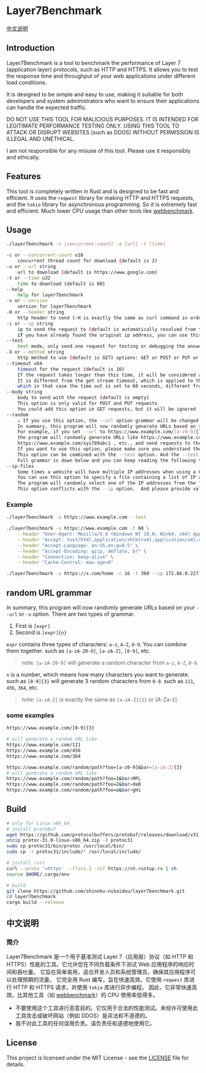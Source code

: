 # Layer7Benchmark

[中文说明](https://github.com/shinnku-nikaidou/layer7benchmark/blob/main/README_zh.md)

## Introduction

Layer7Benchmark is a tool to benchmark the performance of Layer 7 (application layer) protocols, such as HTTP and HTTPS. It allows you to test the response time and throughput of your web applications under different load conditions.

It is designed to be simple and easy to use, making it suitable for both developers and system administrators who want to ensure their applications can handle the expected traffic.

DO NOT USE THIS TOOL FOR MALICIOUS PURPOSES. IT IS INTENDED FOR LEGITIMATE PERFORMANCE TESTING ONLY. USING THIS TOOL TO ATTACK OR DISRUPT WEBSITES (such as DDOS) WITHOUT PERMISSION IS ILLEGAL AND UNETHICAL.

I am not responsible for any misuse of this tool. Please use it responsibly and ethically.

## Features

This tool is completely written in Rust and is designed to be fast and efficient. It uses the `reqwest` library for making HTTP and HTTPS requests, and the `tokio` library for asynchronous programming.
So it is extremely fast and efficient. Much lower CPU usage than other tools like [webbenchmark](https://github.com/maintell/webBenchmark).

## Usage

```bash
./layer7benchmark -c [concurrent-count] -a [url] -t [time]

-c or --concurrent-count u16
    concurrent thread count for download (default is 2)
-u or --url string
    url to download (default is https://www.google.com)
-t or --time u32
    time to download (default is 60)
--help
    help for layer7benchmark
-v or --version
    version for layer7benchmark
-H or --header string
    http header to send (-H is exactly the same as curl command in order to be compatible with it)
-i or --ip string
    ip to send the request to (default is automatically resolved from the url)
    if you have already found the original ip address, you can use this option to bypass the CDN or some random WAF
--test
    test mode, only send one request for testing or debugging the answer
-X or --method string
    http method to use (default is GET) options: GET or POST or PUT or DELETE or OPTIONS (also -X is still exactly the same as curl command)
--timeout u64
    timeout for the request (default is 10)
    If the request takes longer than this time, it will be considered a timeout
    It is different from the get stream timeout, which is applied to the full request body,
    which in that case the time out is set to 60 seconds, different from the request timeout
--body string
    body to send with the request (default is empty)
    This option is only valid for POST and PUT requests
    You could add this option in GET requests, but it will be ignored
--random
    ⚠️ If you use this option, the --url option grammar will be changed.
    In summary, this program will now randomly generate URLs based on your --url option.
    For example, if you set --url to https://www.example.com/[a-z0-9]{10},
    the program will randomly generate URLs like https://www.example.com/abc123xyz0,
    https://www.example.com/xyz789abc1 , etc., and send requests to these random URLs.
    If you want to use this option, please make sure you understand the grammar of the URL you set.
    This option can be combined with the --test option. And the --test option will only send one request to a randomly generated URL, also the --test option will print the URL which is randomly generated.
    Full grammar is down below and you can keep reading the following text.
--ip-files
    Some times a website will have multiple IP addresses when using a CDN or load balancing.
    You can use this option to specify a file containing a list of IP addresses, one per line.
    The program will randomly select one of the IP addresses from the file for each request.
    This option conflicts with the --ip option.  And please provide valid file path, and the contents of the file must be valid IP addresses' list.
```

### Example

```bash
./layer7benchmark -u https://www.example.com --test

./layer7benchmark -u https://www.example.com -t 60 \
    --header "User-Agent: Mozilla/5.0 (Windows NT 10.0; Win64; x64) AppleWebKit/537.36 (KHTML, like Gecko) Chrome/58.0.3029.110 Safari/537.3" \
    --header "Accept: text/html,application/xhtml+xml,application/xml;q=0.9,*/*;q=0.8" \
    --header "Accept-Language: en-US,en;q=0.5" \
    --header "Accept-Encoding: gzip, deflate, br" \
    --header "Connection: keep-alive" \
    --header "Cache-Control: max-age=0"

./layer7benchmark -u https://x.com/home -c 16 -t 360 --ip 172.66.0.227
```

## random URL grammar

In summary, this program will now randomly generate URLs based on your `--url` or `-u` option.
There are two types of grammar.

1. First is `[expr]`
2. Second is `[expr]{n}`

`expr` contains three types of characters: `a-z`, `A-Z`, `0-9`. You can combine them together.
such as `[a-zA-Z0-9]`, `[a-zA-Z]`, `[0-9]`, etc.

> note: `[a-zA-Z0-9]` will generate a random character from `a-z`, `A-Z`, `0-9`.

`n` is a number, which means how many characters you want to generate.
such as `[0-9]{3}` will generate 3 random characters from `0-9`. such as `111`, `456`, `364`, etc.

> note: `[a-zA-Z]` is exactly the same as `[a-zA-Z]{1}` or [A-Za-z].

### some examples

```bash
https://www.example.com/[0-9]{3}

# will generate a random URL like
https://www.example.com/111
https://www.example.com/456
https://www.example.com/364

https://www.example.com/random/path?foo=[a-z0-9]&bar=[a-zA-Z]{3}
# will generate a random URL like
https://www.example.com/random/path?foo=1&bar=MPL
https://www.example.com/random/path?foo=2&bar=deD
https://www.example.com/random/path?foo=a&bar=gHi

```

## Build

```bash
# only for Linux x86_64
# install protobuf
wget https://github.com/protocolbuffers/protobuf/releases/download/v31.0/protoc-31.0-linux-x86_64.zip
unzip protoc-31.0-linux-x86_64.zip -d protoc31
sudo cp protoc31/bin/protoc /usr/local/bin/
sudo cp -r protoc31/include/* /usr/local/include/

# install rust
curl --proto '=https' --tlsv1.2 -sSf https://sh.rustup.rs | sh
source $HOME/.cargo/env

# build
git clone https://github.com/shinnku-nikaidou/layer7benchmark.git
cd layer7benchmark
cargo build --release
```

## 中文说明

### 简介

Layer7Benchmark 是一个用于基准测试 Layer 7（应用层）协议（如 HTTP 和 HTTPS）性能的工具。它允许您在不同负载条件下测试 Web 应用程序的响应时间和吞吐量。
它旨在简单易用，适合开发人员和系统管理员，确保其应用程序可以处理预期的流量。
它完全用 Rust 编写，旨在快速高效。它使用 `reqwest` 库进行 HTTP 和 HTTPS 请求，并使用 `tokio` 库进行异步编程。
因此，它非常快速高效。比其他工具（如 [webbenchmark](https://github.com/maintell/webBenchmark)）的 CPU 使用率低得多。

- 不要使用这个工具进行恶意目的。它仅用于合法的性能测试。未经许可使用此工具攻击或破坏网站（例如 DDOS）是非法和不道德的。
- 我不对此工具的任何误用负责。请负责任和道德地使用它。

## License

This project is licensed under the MIT License - see the [LICENSE](https://github.com/shinnku-nikaidou/layer7benchmark/blob/main/License) file for details.
